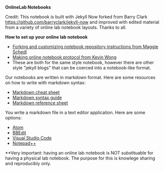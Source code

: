 **OnlineLab Notebooks**

Credit: This notebook is built with Jekyll Now forked from Barry Clark https://github.com/barryclark/jekyll-now and improved with edited material from a variety of online lab notebook layouts. Thanks to all.

**How to set up your online lab notebook**

- [Forking and customizing notebook repository instructions from Maggie Schedl](https://github.com/meschedl/PPP-Lab-Resources/blob/master/Exercises_And_Instructions/Forked-Notebook-Repository-And-Site-Instructions.md)
- [Making online notebook protocol from Kevin Wong](https://github.com/Putnam-Lab/Lab_Management/blob/master/Lab_Resourses/Laboratory_Notebooks/Github-Notebook-Protocol.md)
- These are both for the same style notebook, however there are other style "jekyll blogs" that can be coerced into a notebook-like format.

Our notebooks are written in markdown format. Here are some resources on how to write with markdown syntax:
- [Markdown cheat sheet](https://www.markdownguide.org/cheat-sheet/)
- [Markdown syntax guide](https://guides.github.com/pdfs/markdown-cheatsheet-online.pdf)
- [Markdown reference sheet](https://wordpress.com/support/markdown-quick-reference/)

You write a markdown file in a text editor application. Here are some options:
- [Atom](https://atom.io/)
- [BBEdit](https://www.barebones.com/support/bbedit/updates.html)
- [Visual Studio Code](https://code.visualstudio.com/)
- [Notepad++](https://notepad-plus-plus.org/)


**Very important: having an online lab notebook is NOT substituable for having a physical lab notebook. The purpose for this is knowlege sharing and reproducibly only. 
